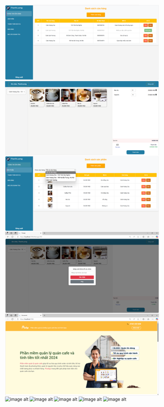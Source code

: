 ![image alt](https://github.com/thanhluong03/QLQCAFESAAS/blob/fda1e6d6e578640069cf6dd94ec4cfc51da718df/Images/cafeiformation.png)
![image alt](https://github.com/thanhluong03/QLQCAFESAAS/blob/a4072cce5529253c624f73ff8f30055c3334c1da/Images/order.png)
![image alt](https://github.com/thanhluong03/QLQCAFESAAS/blob/b64bf828d5d95f458c563b97c43b8844900d33d9/Images/product.png)
![image alt](https://github.com/thanhluong03/QLQCAFESAAS/blob/64d143b197690fe3e92f0cb0e5ae612218810bc0/Images/shop.png)
![image alt](https://github.com/thanhluong03/QLQCAFESAAS/blob/85b60964c72477131a493d3404aa42db92e1130a/Images/trangchu.png)
![image alt]()
![image alt]()
![image alt]()
![image alt]()
![image alt]()
